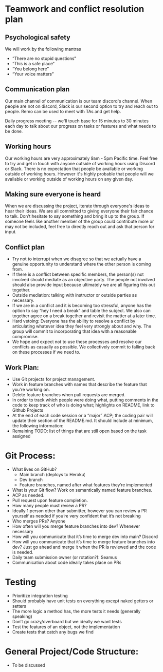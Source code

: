 # Teamwork and conflict resolution plan

## Psychological safety

We will work by the following mantras

- “There are no stupid questions”
- “This is a safe place”
- “You belong here”
- “Your voice matters”

## Communication plan

Our main channel of communication is our team discord's channel. When people are not on discord, Slack is our second option to try and reach out to people. Remo can be used to meet with TAs and get help.

Daily progress meeting -- we'll touch base for 15 minutes to 30 minutes each day to talk about our progress on tasks or features and what needs to be done.

## Working hours

Our working hours are very approximately 9am - 5pm Pacific time. Feel free to try and get in touch with anyone outside of working hours using Discord or Slack. There is no expectation that people be available or working outside of working hours. However it's highly probable that people will we available or working outside of working hours on any given day.

## Making sure everyone is heard

When we are discussing the project, iterate through everyone's ideas to hear their ideas. We are all committed to giving everyone their fair chance to talk. Don’t hesitate to say something and bring it up to the group. If someone feels like another member of the group could contribute more or may not be included, feel free to directly reach out and ask that person for input.

## Conflict plan

- Try not to interrupt when we disagree so that we actually have a genuine opportunity to understand where the other person is coming from.
- If there is a conflict between specific members, the person(s) not involved should mediate as an objective party. The people not involved should also provide input because ultimately we are all figuring this out together.
- Outside mediation: talking with instructor or outside parties as necessary.
- If we are in a conflict and it is becoming too stressful, anyone has the option to say “hey I need a break” and table the subject. We also can together agree on a break together and revisit the matter at a later time.
- Hard vetoing: Everyone has the ability to resolve a conflict by articulating whatever idea they feel very strongly about and why. The group will commit to incorporating that idea with a reasonable compromise.
- We hope and expect not to use these processes and resolve our conflicts as casually as possible. We collectively commit to falling back on these processes if we need to.

## Work Plan:

- Use Git projects for project management.
- Work in feature branches with names that describe the feature that you're working on.
- Delete feature branches when pull requests are merged.
- In order to track which people were doing what, putting comments in the code to keep track of who is doing what; highlights on README, link to Github Projects
- At the end of each code session or a “major” ACP; the coding pair will update their section of the README.md. It should include at minimum, the following information:
- Remaining TODO: list of things that are still open based on the task assigned

# Git Process:

- What lives on GitHub?
    - Main branch (deploys to Heroku)
    - Dev branch
    - Feature branches, named after what features they’re implemented
- What is your Git flow? Work on semantically named feature branches.
- ACP as needed.
- Pull request upon feature completion.
- How many people must review a PR?
- Ideally 1 person other than submitter, however you can review a PR yourself as needed if you’re very confident that it’s not breaking
- Who merges PRs? Anyone
- How often will you merge feature branches into dev? Whenever necessary
- How will you communicate that it’s time to merge dev into main? Discord
- How will you communicate that it’s time to merge feature branches into dev? Just go ahead and merge it when the PR is reviewed and the code is needed.
- Daily team submission owner (or rotation?): Seamus
- Communication about code ideally takes place on PRs

# Testing

- Prioritize integration testing
- Should probably have unit tests on everything except naked getters or setters
- The more logic a method has, the more tests it needs (generally speaking)
- Don’t go crazy/overboard but we ideally we want tests
- Test the features of an object, not the implementation
- Create tests that catch any bugs we find

# General Project/Code Structure:

- To be discussed